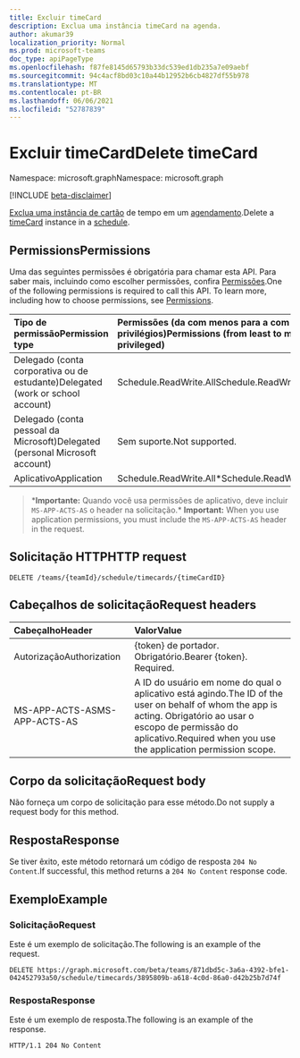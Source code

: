 ```yaml
---
title: Excluir timeCard
description: Exclua uma instância timeCard na agenda.
author: akumar39
localization_priority: Normal
ms.prod: microsoft-teams
doc_type: apiPageType
ms.openlocfilehash: f87fe8145d65793b33dc539ed1db235a7e09aebf
ms.sourcegitcommit: 94c4acf8bd03c10a44b12952b6cb4827df55b978
ms.translationtype: MT
ms.contentlocale: pt-BR
ms.lasthandoff: 06/06/2021
ms.locfileid: "52787839"
---
```

# <a name="delete-timecard"></a><span data-ttu-id="32189-103">Excluir timeCard</span><span class="sxs-lookup"><span data-stu-id="32189-103">Delete timeCard</span></span>

<span data-ttu-id="32189-104">Namespace: microsoft.graph</span><span class="sxs-lookup"><span data-stu-id="32189-104">Namespace: microsoft.graph</span></span>

[!INCLUDE [beta-disclaimer](../../includes/beta-disclaimer.md)]

<span data-ttu-id="32189-105">[Exclua uma instância de cartão](../resources/timeCard.md) de tempo em um [agendamento](../resources/schedule.md).</span><span class="sxs-lookup"><span data-stu-id="32189-105">Delete a [timeCard](../resources/timeCard.md) instance in a [schedule](../resources/schedule.md).</span></span>

## <a name="permissions"></a><span data-ttu-id="32189-106">Permissions</span><span class="sxs-lookup"><span data-stu-id="32189-106">Permissions</span></span>

<span data-ttu-id="32189-p101">Uma das seguintes permissões é obrigatória para chamar esta API. Para saber mais, incluindo como escolher permissões, confira [Permissões](/graph/permissions-reference).</span><span class="sxs-lookup"><span data-stu-id="32189-p101">One of the following permissions is required to call this API. To learn more, including how to choose permissions, see [Permissions](/graph/permissions-reference).</span></span>

|<span data-ttu-id="32189-109">Tipo de permissão</span><span class="sxs-lookup"><span data-stu-id="32189-109">Permission type</span></span>      | <span data-ttu-id="32189-110">Permissões (da com menos para a com mais privilégios)</span><span class="sxs-lookup"><span data-stu-id="32189-110">Permissions (from least to most privileged)</span></span>              |
|:--------------------|:---------------------------------------------------------|
|<span data-ttu-id="32189-111">Delegado (conta corporativa ou de estudante)</span><span class="sxs-lookup"><span data-stu-id="32189-111">Delegated (work or school account)</span></span> | <span data-ttu-id="32189-112">Schedule.ReadWrite.All</span><span class="sxs-lookup"><span data-stu-id="32189-112">Schedule.ReadWrite.All</span></span>    |
|<span data-ttu-id="32189-113">Delegado (conta pessoal da Microsoft)</span><span class="sxs-lookup"><span data-stu-id="32189-113">Delegated (personal Microsoft account)</span></span> | <span data-ttu-id="32189-114">Sem suporte.</span><span class="sxs-lookup"><span data-stu-id="32189-114">Not supported.</span></span>    |
|<span data-ttu-id="32189-115">Aplicativo</span><span class="sxs-lookup"><span data-stu-id="32189-115">Application</span></span> | <span data-ttu-id="32189-116">Schedule.ReadWrite.All\*</span><span class="sxs-lookup"><span data-stu-id="32189-116">Schedule.ReadWrite.All\*</span></span> |

><span data-ttu-id="32189-117">\***Importante:** Quando você usa permissões de aplicativo, deve incluir `MS-APP-ACTS-AS` o header na solicitação.</span><span class="sxs-lookup"><span data-stu-id="32189-117">\* **Important:** When you use application permissions, you must include the `MS-APP-ACTS-AS` header in the request.</span></span>

## <a name="http-request"></a><span data-ttu-id="32189-118">Solicitação HTTP</span><span class="sxs-lookup"><span data-stu-id="32189-118">HTTP request</span></span>

<!-- { "blockType": "ignored" } -->

```http
DELETE /teams/{teamId}/schedule/timecards/{timeCardID}
```

## <a name="request-headers"></a><span data-ttu-id="32189-119">Cabeçalhos de solicitação</span><span class="sxs-lookup"><span data-stu-id="32189-119">Request headers</span></span>

| <span data-ttu-id="32189-120">Cabeçalho</span><span class="sxs-lookup"><span data-stu-id="32189-120">Header</span></span>       | <span data-ttu-id="32189-121">Valor</span><span class="sxs-lookup"><span data-stu-id="32189-121">Value</span></span> |
|:---------------|:--------|
| <span data-ttu-id="32189-122">Autorização</span><span class="sxs-lookup"><span data-stu-id="32189-122">Authorization</span></span>  | <span data-ttu-id="32189-p102">{token} de portador. Obrigatório.</span><span class="sxs-lookup"><span data-stu-id="32189-p102">Bearer {token}. Required.</span></span>  |
| <span data-ttu-id="32189-125">MS-APP-ACTS-AS</span><span class="sxs-lookup"><span data-stu-id="32189-125">MS-APP-ACTS-AS</span></span> | <span data-ttu-id="32189-126">A ID do usuário em nome do qual o aplicativo está agindo.</span><span class="sxs-lookup"><span data-stu-id="32189-126">The ID of the user on behalf of whom the app is acting.</span></span> <span data-ttu-id="32189-127">Obrigatório ao usar o escopo de permissão do aplicativo.</span><span class="sxs-lookup"><span data-stu-id="32189-127">Required when you use the application permission scope.</span></span> |

## <a name="request-body"></a><span data-ttu-id="32189-128">Corpo da solicitação</span><span class="sxs-lookup"><span data-stu-id="32189-128">Request body</span></span>
<span data-ttu-id="32189-129">Não forneça um corpo de solicitação para esse método.</span><span class="sxs-lookup"><span data-stu-id="32189-129">Do not supply a request body for this method.</span></span>

## <a name="response"></a><span data-ttu-id="32189-130">Resposta</span><span class="sxs-lookup"><span data-stu-id="32189-130">Response</span></span>

<span data-ttu-id="32189-131">Se tiver êxito, este método retornará um código de resposta `204 No Content`.</span><span class="sxs-lookup"><span data-stu-id="32189-131">If successful, this method returns a `204 No Content` response code.</span></span>

## <a name="example"></a><span data-ttu-id="32189-132">Exemplo</span><span class="sxs-lookup"><span data-stu-id="32189-132">Example</span></span>

### <a name="request"></a><span data-ttu-id="32189-133">Solicitação</span><span class="sxs-lookup"><span data-stu-id="32189-133">Request</span></span>
<span data-ttu-id="32189-134">Este é um exemplo de solicitação.</span><span class="sxs-lookup"><span data-stu-id="32189-134">The following is an example of the request.</span></span> 

<!-- {
  "blockType": "request",
  "name": "timecard-delete"
}-->

```http
DELETE https://graph.microsoft.com/beta/teams/871dbd5c-3a6a-4392-bfe1-042452793a50/schedule/timecards/3895809b-a618-4c0d-86a0-d42b25b7d74f
```

### <a name="response"></a><span data-ttu-id="32189-135">Resposta</span><span class="sxs-lookup"><span data-stu-id="32189-135">Response</span></span>

<span data-ttu-id="32189-136">Este é um exemplo de resposta.</span><span class="sxs-lookup"><span data-stu-id="32189-136">The following is an example of the response.</span></span> 

<!-- {
  "blockType": "response",
  "truncated": true
} -->

```http
HTTP/1.1 204 No Content
```

<!-- uuid: 8fcb5dbc-d5aa-4681-8e31-b001d5168d79
2015-10-25 14:57:30 UTC -->
<!--
{
  "type": "#page.annotation",
  "description": "Delete timeCard",
  "keywords": "",
  "section": "documentation",
  "tocPath": "",
  "suppressions": [
  ]
}
-->

